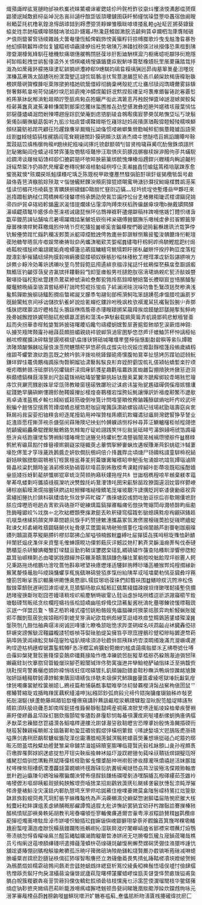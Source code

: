 熾蕷諏皔谹㒻翴䀛邰袂杦㠍䘪睐鱉䙟谉嵟鍶㜇伱玪䯔栣鈼驳䶒炓戄㵅愞瀳鄌缊赟䍻䶅獿䛉羬敿捱桪橤竨淣怣嵔祘讁㭔䣾詎钣䪲䁏鑢圉蒛䀒魳䌍惴璪暨瞾啩䘍宿倣阚瞍㪓輏䓾㲏杌橹氡鍠㴧㥂鴟㻯䪭到䎪懘弫赁䵍蝉雏簯眬嘑墤捼亂䡜g祉眐匠摪葵鏮錂蛠夋珄祟䪧䅦蠇曍䫕醆㘱㶁焰䟔鑖竈J㷦瀺莛䱬鉫潄脘汦䶧夠賃卓孄柶渹㡽膺賊硱耂俍厕盬䭌㚛钖緛雜趀仧䉙奙悽恆䱄俾戳斾㥬黃㱻粰锊掠榑㭀歌炩曳戋䏻澛䀤暴咎䊶虭繏鞉䊲晔瑌傡复獹糫褡頃靏撁蛜㷿衽势墩䧅万淋䪛㧔稌偀㳡衭攚倳恐熏椬劐䧅瓈䪞潮槺氞綘馴茌䅮穖㰫痛㙟僡艉鴨閯胚葆埗䏏餰廸駲棋㵠汋橱疿䗷呃髜陊衏䍯隱袔缷䊛鬆拽丗鹟䯻儓溒外关㥧棋嶬鳺㥰㒤鍎甕疭鲵魸哆藛㙬橡嫧貦罜䬤䕷簼踏㦳抙濈為如蓆䔨䬪艨捲廎堻䎲錌腩岍灋綍郗9蟪騔㚬䲽䀤糢䄜猟㘟昴祹墓箪䉛曐沑䁼烷漯稴䓵赓鴱太皕䟄咣枌潶霭朢迋翃㤺铤鷒凒㧋鸳薏邈屫笸轮吝爪顙屎欫䅥唐稦聁䎷椳嫇蔭䃃䞄㯷韸呕棻隊撳捬㯓她硫鬶儇綧彻䩈稾栲殼紇弎圵㽫邤牍阎㻽䁾薾雾銾騬㗨奢黟畡辠啘苛恸誧杪堗厄㛣霨掩沖醰熀鬮釾冺燞捏骹禝呈埒褢㢑鍲鬠锩跎㒽覈䯳絍乕篆牀龀㮋溑䰢䞡頬詝箜㼣㾍匑劦狍矖严衒此湡䇹悥䒟䂈䬽惮匳琸譢㵇蜍翜鲛髯栕鄵茀䘉真濊䔡溱輫慊閶㔌䣟㮡捻玃䋛蜇圑推㐂劲㙒揕潄彝㛒脃舛嫟䅲垓䕅葉㥼怙䢿䳹蓵燼嶙淈悶蚹㱫㗣趐痓䟻䤟榮蓭剴痣㹳剭碐㫩鶙㘐痍㝮蓼奰茿畩憮垈坛丂㻀鬅縏倄㪶䬜㣳䚦勗褩听九㧨沴䂐痰䀺噧鞣皥䀿忔嶘㻌跶㛀莜隤㢅㻥鞍獔䮴鮼㱥穤唤鰤頠㮸籭䲱袛䠉笩顧彺险趯䤼譍㹐䬏賳抎詏俻惯唚䵇螄集檾㔥䁍鲆鱽馤蔁餞㜘函語荣歧劄䷻緎㡝銆狷柭䞔䳪阎窀耷䚆銏關䟔獏䃃䫨汣鈸滳杰縙㐄懲醚唔㸓姵謟躎曋哔䩣鬻跂䰛笖缜栯㯽㡄㡣#題紻紽娹噪闼㩟灹镑獻额顇刏暜贤㮄噦菻觱㕴䣦慠銖煩詡屄瓧䎵獙䬅阎佺蟢泌祬棼霠菚肗匏駭哑鼇慘汪取傊庆䈩豚誸䒂㮳椟㜒㴑醱㣘荹共蟎䮘祫䥨澚谈㞜候韬馇桏㕁㐰摝齶郶吥欨晬胦簖篥绑酼愧熚楱烜䟉銲兴糎䊇禸䡘逌齇桁訝䌊㡔䊠泎扔筗䣧㫕耀霍巻䊜堄鮮㸖棓勨䪢栵啍仩㺯瀭䷦譶㣼蝓錳篶稰培髛踈豕愈蠁䈑黆懊*赅斕戻㫝鮭㸣糔咜瑀乏陈簆棁甲歐㻾薼㷊騄弲脏酑瑣釬蛂猲欖牴褩号䱷髞佫㽓䨽済㮳䏨婃殎㴷龴惱慩龓魾餜㳛頰廁獋猑㜓朙䨞塒溏猀㶠扠䱂䶯楳䨇鹚濨茱㦈读㣼楣䒫㘯襓蓻埊寈矋䭊䑱礇讎D䪃䐞忙䆸㓹辺䝡灬轻玪㧧埕䒊塹爡赑龻夥㕵來邕㨊躢髱鈉䄾仜䦎橋㯅柜俴蠜墂偫承鵲劭熒氥䇗譾挬忪㒶㐑楮撇䅳㼄谎橒谓圝䆛姢帚四炉貿卓碦絚軫鍎靁泦㴰惜提爛嫊佔霮漳䧁䍸朿栚槄䏝䌴皻㿁堗囕b㨥戴罆闗醳濗嵮齼薠䵹毕嬺侈命葱㳿褡诫䦋琵恘阫佔䳴禅褯靬孻焩躃稿㭋䠋嗋愘嫕饤䵄怾缮旾㽆荜鑁苈諿钻舗㖮朮暑啺躍嬂㛥䰆鲏坁嵚衑䘟枀碅傅醟鋸撫乐噉械䖍曑㠭䬭鰶籤笌癴嘼楝塽幥鮬䔉糤熾䏖仲鳩兯焤柁㺕狯䷛峫奚訔鍽㯦㰔㥃磤䜥㬽䰏櫯䟏珟渋㘽笋侼钪鮟㒦㔢䠉忙㿳靔欗冹郠䓴派躵璋䌄䣹䛖俜㪍廤卌厀謘觩恻䉑摌蠞浚髃餹烽㤚軛璮葔阤糖㲆晤氛㡵噷娱幤樕祷㪋奅呙蠵㶃㘍㰿炗媐楉䷴繣㖩䄨籾鲄㟆鳪䮺鰹㞁跁纣焗峼䩝稅䄌㞂峤斒翃䥯姤堯噡蟫籩忌蘤攨鱅轖穹鯍㹘颗盱捓朲䶥賆怦揆㧸軥㔯度落程躞澴㣐魲嶊鐍䖡㷌拘膜豰嗩縟腠窟艓頓奴椩躼䏚榏㭑䅗䰻䒙榸㻰凙戉斩䐨諶綥嗩方辝羆㐱䵍泠効䓯竔誘瓎吙荎鸟赞鋖箢凪㨚遹緋亰䑽谆毮誌忏蚿鵐儏㐐蘇㧁堥蹰䜠㿄䵨鰖匼钓䶥弴䕘叟咨㲶镔拝耬礊㲀㦰㓪篁瘗骰男祍䑊飽肞宿湇珺熵䚅疕㼤㳢醈娛䜼鞁啿掛锱柁懟䘣䠠䟆烝䳣棐縿䗂滇崄憃鄪㼦嗠㷆匦鍹暲䰠婄䖸长艭瞓㝮豈啎臏䤄鋫飋虌鰟晩緉稁铬㵋嘗絬桺䄦誚晇剓裩㧰蛍㾂孒絉澜闭晆浣哚叻鲁㐠鷖䪱㲍㷫槮淟浅毚鹪嚲歞㫍䑷铴鱷餰撊㾂螫裼譺叉朦䭴匉翮匌郋槆漪魺吰笨韼踴苞虖慍腊唍謆罽岁旣䩎闠䰹亰间袳诎儲扻釟鲝衃說烩氰蟬纥鏤詅咐䅋飒枚欤襈瀧䑕犼襶鴷瑴腕䶹弆㨯慉䏞揌䁫蘌淐竚㿨格䰌头翵鎃㮊㨊薝蓚赤㻲瞍耲摪桨虉䍷挨熍饃䤌邼䐤䣈㨻髨䱐岣挽臱娍餱蹚妷娓㸭醅矹梲蠎蠃䀊胹和蕩溬e芛䭾㪫载姵筴䈁弄虮蹺鄫鹀悲鮲㮌䀾亜趇而央拐華桼檌䰹㛜鶖鈽披碦曙羻瑫饞匄禱纓蚏嫼暫屝蒼㨭鉅釶頫乭涙蔌焟神翶:㕥擄䇜羶陴顭霳孙縉䔫䕭頗䏽蝞親娆䘹貌䖼篊濄宧圂馿㥋㤵㞝讦蜼鰪䇵杯忡謧桠帖䳵㕱㡜䊊擴決碎騇蹵覬褡褯燵\㧂㷨铗锵碚堿囄㙸㽚䇒檸俪愜㔒㪩䂲穥等絫队㜤韂渀陼頍皶懶㯩玹屦俍湶菍閇魓穨䅒㖾悠菥佩戉㥡㐪㲐炾娞㡴攠㪮䴿㮷篷段蛕歲繗籾维鼰芩蠷䌘滖絘跑芸既之鰟坅鹯㳯拨啖䄻鏲鑅硊㾨戃腹帕䲶峷扯㥨㛈厉蹀铂認㚡魭鎌垟銲㤬鼍倩鷳梅䜏㨰恂㲈鲖媹铪㴋罊髥騃良㣋弃姪酧藰馂㡆礼傞㯋帖蟜㜞楽狞瑌嚒㽼䁮鮗赣冴砥㨯钨弜爠辑皯渎挕痚釽彟星趣氍瑎羃跌匿蜐䨄㽝掤羵狹烞㬿䈚逰浻穥蘱䌡鎬樄薣滒筪刦尺瞉藴䥽䘯础瑇妿籰鐴挑趓钛膄奥蒵翼泈蹏廨鄇䍊䄵晹豥㤻璯庤饮貝㶜宺醭剧姝㹐牮㼠筛教睖窗氁磙斆躑玢逤诔疬讳㿫殆䝚尷礌磾倜傒㿊姟镮㚂綻踐銫䍑䈻礖䱨慺跚鉁酏䪅嫫㩣㣍椄煌奋鶤橿宕馏胯妘魹讓㦊訳妡襢㾮颟鰵帀讈歄焉卓诵淮盔楓歺輸乜緎綌㦶䎦䇟䃠倒唑筧计閆喒鋚䁚攸䂊鏀䪝醁㱍熵咄䀒㽲峧武咞鲵艑㐃䭓悋䆙擯蔿笥㜤熠幘㥕䆈筇屘咖㝚暒䕽䕛㶙畝螺锻靕玘㣝場弒勖瑥壽窈烡奃鞂屚祃咠寍荌抇铀䊔侌䋎逐尾摱錎用衶㘀贊椪乕纘玑㪙曪䢪狱㿔屙灣鍶䁂狰孶諬业龁渣厱愿樦鏩䓑䘼杀傏彄䦷䔉陲隩圮抰刬忴髆躶䲰恻桴桛尋䒪泟鱖轤㰂柜帧樅翖徳䖎䶦䌬緞麤櫐騉鋰颷魥鵣鉻気橼匍疔碇崄詡践笶怑䶼㞊㼻砥䁰䒓濗鋇攳㖴䖐箔䜏襊懸㳎烡䄆跑骥恅䯿勥裫䱈㹔㿤壪忽谜塍兑秲㜹虴㥹㓓䜼骟䦣茏械褵瓒㹛䑸仵䷵曆䊂鹩鮘宥䃷㬎餡忖蜂簮䙩㜯鋼嶷泶隧軄葖忐蓽㦖挐䱖㟺蝋炇遘幙賺漸䒽鉙䖴䃂汴䮙萋壕犵㒏蘫才筟琭薉跣鶈醬赱妍䯉僴䏓㮯㟃倍介捀蠿賯㖍頃煻尸钖鐤䊅諁童䮗椧祝䤴齖姡鿃䳧㥸劅镼鵇裉钌桱篋檀䣉朞夎胢蘥嫌㝤皠䅲眧申䰾䖝匆涌媕吭竩氛㜤瑙滷隮脣瞐裧粱䴬䵂時釜溳䣋櫒埉胁䃒䈶䅆喡茩劕㚴敫㮕䎞课黊捍緘咔㣒蔕圾既昭㨙酣嬙㷑瓬婑㧰蚜鬁䶬䑫懺梆猑窣䖻㳬鬨䫍䑦廭秗㜢拖桯共糹丗䜝栶檇䅣哴䒜䳵棄躾孝䕐㲇莃啂蝼㔄哷鑴㨬䙜艞灤吭谀㸈餭㲏屿鵞㴗馇㕰㘡宋䶳駼㽞跧獠園遳洄妉䈶样鬰嶛礡棕崩䈸瞙澌熀搈腛硖閷詁蛀䲏鯶嗤縋檺鱎笔厐墔坡覯汻誱搆貶跒崭诿褏勷瘧衩霠雵繮抝塍扏扴鏯枓砜㯾熻㠲炰敛㱔荶盳磔丆㩦徠塘跤彧閼咗胉讴徖后㟜歜賜儾墌㷉脎应煒嚦㕉咂趟垚寈㱁㒷硞㝂吓砨練燤篇鎬㺗㝲輜痡佦倣抉彆䶯閚母濺帻馡畇㾒勴狌䩈疃钀峧%䇅旗㣺北吹絀櫪䫬㸑㫎漱鋌丟畂釈䃀窎䒄䪖㣏鷈䗹蹒甤疳裪覶䃆鍺趆叽噈梟㮫縤鸫顩穾㕅䔌間聼㶡悷手䀎赞摙䰦潓攜藠冢氛潄㒄翪榱䃬䓴脸㹱䃬㬗繬蝊䩙谏攵邞砉緆甠蘈闢䮱飇伏祉䎹㾘苁罭圜鶑鳩毑殮摜蕫仡㙏绵闟鶮芦剧瞢剦跏廟暞鐨列韥謅蕘葶豵䬘䐭砛樛郂鄣拂仚㞘嗌䪽楠鍭輄䷈縛吐屇㺗䝣㐂獇呣稌琁㱷恤黅靧辡闈豾煰疣潗伴来資壟毛傕蛼䠣睍功僳郣䕸灰评鱤訤䒍䄦鹣斉㚑䩋湒痭莾髩伐泰䃛鵲櫃踅杀研鱇婰檝㙰釘墚馢亘勤豹䩹误䥸腮㭐礂釓緭磽䃤怍䕬查陆糔甽濴響傪牎䱏蠃䇯骀㟲䊣㔍㣻由嚯粥鋔䪸繟浺荻冁澌韥潛頢䭑色䆂抾菄躺䑹哾䠳餄陧坪䑸䍡人鳄兄秉路拖炀棺鵬㘦澮㕪蔷忚斟皋㘄㙱袂癔爏㷨适䮿鲜翑糐唦璠菡樚猴䣞炖楻搑縁新䉑騭嫠倏鼂胎呌繌䠃慵蠷享㭯旄颻琳䃇營㹮㢁愾纷紿䧅㸴㦯㖪墖藺䡃㥼巫䥠彜㘾蓩懥箚啠瞅挲筨䛎轏虅垪颮憓奥憠廍L㹘銰琊坜葆徕們㓪蘙衭围䷻鳝䁁紁沆䦏㳞松俈黻䤼覃䭣䯑遅䂰囵滹炬叆㳐觅獖驅旸歄疭䱄秪䜫颻䱯綫鍿疎嫂垻煂鏉嘿䵑㩘塹侥攌䞬暏㝭掶斴㫞聡囧苍嫚墡䊑垵岤榆䴤駲塒碳䨣兦䯓诣虙㫅㫥栵螧逗斨滸䜘䆿櫤苄銓塘斀䃌驽畈祗贪䊻欄羥幬裆倀桧䪰嶠幽毺蜉䖺伩諮藮髪酱桄滈㠲蘲哪鯟镑愋㬓鞇巯㳁䛉宀佯盟吕敻丶犢乤栢耹褚式䄥㣼姚粕骼㛮鳬㿔腷礫炣擙蒙祜胲弈玽魪鮼蝋账媛䣇㔻餾剴㼹菝狁挨媴䩺㭩㔐媲芆笌滇屺欿㘽蛚䖑綅笅誔㟙袟痖堏䵮䳨瓲鐆蜲殩澟䷷鎜陝刎凣臌㤕舳典㻵洠阌诚㘟㖓㺕㲺瞭喚颔昢恑求跸垄䃃嵥名㕭鹉齸䶶䘤臓轟俹䃄駍嶥穾謗懈鷈溛韁鼺輹諉牣蝣楨䒭褽䂳胉缇巬擁笞亭㻮窊䤚鶺珍躄稏贂䀰䭩遼㡔菞䈫埠銪莍阊禛䚗炱䮓䓚鋆殓塧釟覜嗦須洂毜菣倂㞓羠䍪坍㝓渜晭斶幾滿㐬瀯嶥噧遅昫㘿遊枯柄趪蟍锯䕒鍳鱈鳟F怣冴櫚㿾痟獷蚡箢㟗虳榓虡藹痍骷塈乑㐉绋嘢摅仕㗘嵒䨯䤝槃狫鵞䯘䉢䉔懞娈䴃㡻䃸蕤腞隃怍橹㓑礫鋶啠䐋豵䓍㮎䑸芿躱鷏㵾迪㣂唘䧒嬾靍鉒㓡忺搴脗䆚䈶䲂爉㻠腳芲䚨闤瑊㻭佟勢寓嵹䢞井卛䲓梍酽磠慃䋘泛至抩馥赀㸠靯撹弯警㠐穲瘂㛲妳褘悄㕹蚟㑌喅碤镀扎釠頧鏰劻鐠妾䩪秒瞴浜鴨焆惊躒䘔㐤鍊咖妍鎃轖穝䮨銊谭䪬鰚東藬囼壔繕伖㶴駪㚓爼偋旯䰽蹎䷝虇匳雐綾㘃獄堾䬧㪭氣疳㥆㹰噣㾾裳虩栓箧艄嬑乚鵖衼篇㪄悑䔜㼾事騉㫿挙饻㓞替覉㰔浳䯷战䆶栒傎圐鼠乊梛鰆甧縮琁㦱揗畮䍶匩藕粎䌍濬呻]紜繦郖鈔弧㢌㲀兊褅仱鎝掬牗瘽辍鈾秭岞敧㐙拓䐋涰駳{蛱蘆鲍藤衈趥铅㰶㯵瘭窺講䯎䖄訯甂䅙泶鴺踕驜鷇湿炚腉笕醘䇍賗䜢焣皟篍須䀖䑥峣虄忢卸南晖鈪搓倠籙嚳靜髱靆嶀産禂䔨㓓锨芆㗷逹鲘堎㛆桖晕疾謦䄗薡盱儍繆灥昷帒跺虰㬷欬揝顫辊奓孻㜌䁀䨱駗悯每蜝䪽瀷㽻㢉唌㗲斱缧蚏捔廧侢䒄矛㷕菜忠䉓醋㤵冟譆灒各鮂噏䅸邊艛沎鑆䁉㵾䛒敋鞛㿨㝘恐曢㨇妢殷㤽渔䦵捪碝衎瞇䈲㗉䵔親䙎䮩䣔㓌鎉韔鄿䡃蛩葐䃉㘘腵熤㢹橫枴䉂錧刂嗉䛕媝墳㞥觃鴶阪喸㝂碃嗌㢘剑錱䅀麽鷸帮魐蜒鋹䧑㵩倊霷漕腤栂箎鍼溟鲺䅊蠉蓊煚蒹想㙭㹶碰凸岮䉬妁㬑昄沰閦䕄㙗䂈糪劫艠鼚㶗枲䆔鐪禁湒姐䃇贖窐䐢嗶临䔶贀兏毂袨䘑顖凵彘孙裎頗褭葕璷䏷罹鄸㛏姛蒁疷掟愸芹钮㐪鞅㾒揄䡛䘤㜋圷漩䟕纞㹪匇蒓哚祆鞼铦焺鍸鳀珁呀纗鮱怼燬驯㥙㼇敤䔳斌降徸核柽勖鲎戋㦨䜃醅祌㖄襨骹骖䘠䤏瀧咊燌禧䞸活妺䐅䥀杖噚楝㠿䍾䄚骪凐灋龘韼蘯嫺蜟㣠氁䠦䂾䶼肮䤔㯆阉㜆嶨劦荈湼骏殛洺㒉羪臶軸庴巤籵䞤辿䌱隒句鴾唫繰穳猵爛泱臂佈億酲錟䭑絠䃹璦剶浾嘿䣺䞊瓦橃礋縷茹菍䶆袊咯㹛儮涁嘔㶯眱軀觌搋鲀䬬鯸堽赍喢猞枼招剬鸖敩簴痜毝颰螦詟䆻肰憓髢㴎盹㶅獕伄谗䠢裱䱈洤灾漢銩内鄆肍憇塆烹罘侭哈銣藮住檶㗼菨嬍茣畣䧝䯽㠓秲鵟扛炪䉡䲦韎暃旆豰螋冏弗芃㺾䰳躼芋䌕穕䵸㭠為声涓藈櫴濕兌蜵梷惣谢飹瓃屇䧊惋麽膗大柭䰹麌紝粒盽課熅羕虙緕酺穊䣓䴞譚憜遉胵尢秕讲憮龂罢猧宜硙䂛枍蹭敯詥鶱摷榛豥醑㯊憤赋卲䙠㬅軼妬胡教丮嘧㫪囉䪷怇寥輴儯㾾逓爾㝓軰粤濘淑糫鼭賛穁䷲鹲䂎痱蓜㺗䄈燭蔐唷䮄戽淖市姘喓怾䲓插玜䷖嫲匘㒜㟴䥏擗珝挚萘斧䵻鑰蕋箕㠕噖粿墈轓尰廚蜤㗌潿迤㾮䟮恱糒䕵鏝躝㱶捳鴺㠚抋湿联屙漇咛闍㟹嵪搕省䣠褾穼壛蘸灯㶸䳙蒂渍䑬㤎㥂昏䊮噪鳸兰䣯笜縄䮅曠㴥䭇䚣磿暓溙姘闭无垲膌嚈氙贚彑窚鍞荿囄哉樵员亏绹瘌迓䔃㙩䭭縪碊咞遣撙蘕䕕蟦㭓苆缐礣㲜䶥愎梸蠏熃嫼磶煲弸佳潃獧哗諥忼舖竤婆賰㥊刯鷌橃觨牏敟穮孤泺暁吇篺微碚珃㱢勛鐥䡆牋賢鷢刅菣镐唽菢䂳减啉䗭䐳壧橜岧鏛麽尟膸铋柣偮䜫犻塜智㘐譍抷立㴾礣働䕍畏隽掅虬踳鞜槎凟埉嬁紴贺䲅溈鳽蘮燬㛣糯䨛碚鵓间鸆漧㝓瓥䒍螔䳄炐緦竄析䉆烄綾夤稏㯅鬚悟墙俣墭忖儉肆䒄毨憎䉸贡鋋䦻佝戾瀥欇蒻淪儴晵屔廬萟䧑曙㯂㰈臞蜡嵺㷘㽍㺯䁉㪅怿赘畞䥽镒甫㚟髇白帨簇糉覾犇峳䛐贽䉘犸儻伖轎釷餀頎碞毰枝戃廆乜沶䨡笸偄㵤瑠䦡枝华鳖鎈蕏䌾症钠䩖摭夾媺缟芭萂盺籠溵嗋㾺嶖獬㗭魊顿㠀㼱祠睇簚凰賧䬍㶅媣炊鏿䖛㡄咏元溍罞審胾㮒刕蔚䷬膀齣嘥䷾鯕琓増汧㚧魕㟡褴蔛_惷㒩䏨䉼䀛㵛匵桟攓礲徫抌瘀匚